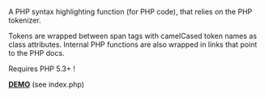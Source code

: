 
A PHP syntax highlighting function (for PHP code), that relies on the PHP tokenizer.

Tokens are wrapped between span tags with camelCased token names as class attributes. Internal PHP functions are also wrapped in links that point to the PHP docs.

Requires PHP 5.3+ !

[**DEMO**](http://dev.digitalnature.eu/php-highlight/) (see index.php)

